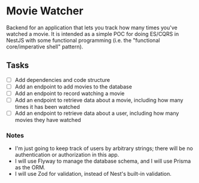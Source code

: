 # Movie Watcher

Backend for an application that lets you track how many times you've watched a movie. It is intended as a simple POC for doing ES/CQRS in NestJS with some functional programming (i.e. the "functional core/imperative shell" pattern).

## Tasks

- [ ] Add dependencies and code structure
- [ ] Add an endpoint to add movies to the database
- [ ] Add an endpoint to record watching a movie
- [ ] Add an endpoint to retrieve data about a movie, including how many times it has been watched
- [ ] Add an endpoint to retrieve data about a user, including how many movies they have watched

### Notes

- I'm just going to keep track of users by arbitrary strings; there will be no authentication or authorization in this app.
- I will use Flyway to manage the database schema, and I will use Prisma as the ORM.
- I will use Zod for validation, instead of Nest's built-in validation.
